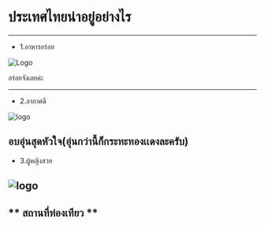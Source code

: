 # ประเทศไทยน่าอยู่อย่างไร 
---

* 1.อาหารอร่อย

![Logo](https://scontent.fbkk22-2.fna.fbcdn.net/v/t1.15752-9/77140607_2489819654566940_526104232147812352_n.png?_nc_cat=106&_nc_eui2=AeF8BdM5hAX_9euRHOcyaI4Uwnirf8Wh1GKhp1WcIVCCZCsN9MzGl2DwCGwn_ityuS9Y0pB2DbaRTlakiqcD6Bgqr3A46OBjsy79JQCz17p4Ig&_nc_ohc=3uJuZdWMGuIAQke-yQCLMjbW9C2ETMWQJxpU7wQ3NmwKwjQsXlEGgJEzw&_nc_ht=scontent.fbkk22-2.fna&oh=33be3c75fabc859460bcbc37c2e8ba53&oe=5E825DA6)

อร่อยจังเลยค่ะ

---
* 2.อากาศดี

![logo](https://scontent-fbkk5-7.us-fbcdn.net/v1/t.1-48/1426l78O9684I4108ZPH0J4S8_842023153_K1DlXQOI5DHP/dskvvc.qpjhg.xmwo/w/data/872/872060-topic-1429683040-5.jpg)

อบอุ่นสุดหัวใจ(อุ่นกว่านี้ก็กระทะทองเเดงละครับ)
---
* 3.ผู้หญิงสวย

![logo](https://scontent.fbkk22-3.fna.fbcdn.net/v/t1.0-9/77058388_2454323481485229_1756435328194838528_n.jpg?_nc_cat=103&_nc_eui2=AeE_OfnFo99JWUAMWezIkssroaaxKRPJs_DXK9jBR2UfZTNt-MCMUDakb_62KUQ-bL-ugZOhbZAk0_0XrlFl63QzM59Npwuvce8yJnKU8ULnpA&_nc_ohc=nYcSTgNY-boAQntn1KXWk6DOZVKIkQ-2x8BuvJ61s66TpxYAnJIREWS5A&_nc_ht=scontent.fbkk22-3.fna&oh=29b88d1fad29010c5124a903f95eccc6&oe=5E4C2D66)
---
** สถานที่ท่องเทียว **
---

